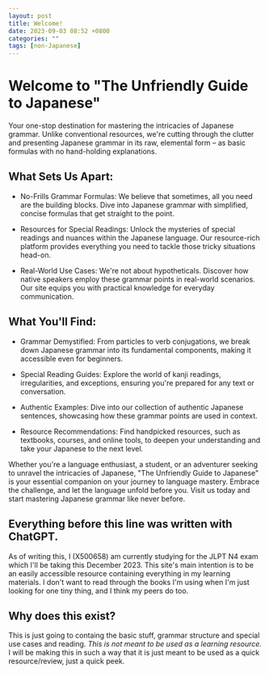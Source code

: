 ```yaml
---
layout: post
title: Welcome!
date: 2023-09-03 08:52 +0800
categories: ""
tags: [non-Japanese]
---
```


# Welcome to "The Unfriendly Guide to Japanese"
Your one-stop destination for mastering the intricacies of Japanese grammar. Unlike conventional resources, we're cutting through the clutter and presenting Japanese grammar in its raw, elemental form – as basic formulas with no hand-holding explanations.

## What Sets Us Apart:

* No-Frills Grammar Formulas: We believe that sometimes, all you need are the building blocks. Dive into Japanese grammar with simplified, concise formulas that get straight to the point.

* Resources for Special Readings: Unlock the mysteries of special readings and nuances within the Japanese language. Our resource-rich platform provides everything you need to tackle those tricky situations head-on.

* Real-World Use Cases: We're not about hypotheticals. Discover how native speakers employ these grammar points in real-world scenarios. Our site equips you with practical knowledge for everyday communication.

## What You'll Find:
* Grammar Demystified: From particles to verb conjugations, we break down Japanese grammar into its fundamental components, making it accessible even for beginners.

* Special Reading Guides: Explore the world of kanji readings, irregularities, and exceptions, ensuring you're prepared for any text or conversation.

* Authentic Examples: Dive into our collection of authentic Japanese sentences, showcasing how these grammar points are used in context.

 * Resource Recommendations: Find handpicked resources, such as textbooks, courses, and online tools, to deepen your understanding and take your Japanese to the next level.

Whether you're a language enthusiast, a student, or an adventurer seeking to unravel the intricacies of Japanese, "The Unfriendly Guide to Japanese" is your essential companion on your journey to language mastery. Embrace the challenge, and let the language unfold before you. Visit us today and start mastering Japanese grammar like never before.

## Everything before this line was written with ChatGPT.
As of writing this, I (X500658) am currently studying for the JLPT N4 exam which I'll be taking this December 2023. This site's main intention is to be an easily accessible resource containing everything in my learning materials. I don't want to read through the books I'm using when I'm just looking for one tiny thing, and I think my peers do too.

## Why does this exist?
This is just going to containg the basic stuff, grammar structure and special use cases and reading. *This is not meant to be used as a learning resource.* I will be making this in such a way that it is just meant to be used as a quick resource/review, just a quick peek.
